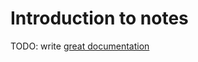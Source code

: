 # Introduction to notes

TODO: write [great documentation](http://jacobian.org/writing/what-to-write/)
